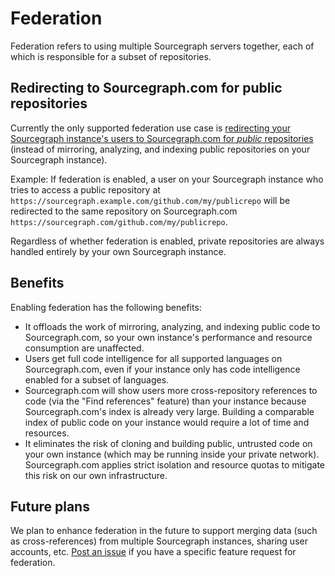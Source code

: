 # Federation

Federation refers to using multiple Sourcegraph servers together, each of which is responsible for a subset of repositories.

## Redirecting to Sourcegraph.com for public repositories

Currently the only supported federation use case is [redirecting your Sourcegraph instance's users to Sourcegraph.com for _public_ repositories](../how-to/redirecting_public_repositories.md) (instead of mirroring, analyzing, and indexing public repositories on your Sourcegraph instance).

Example: If federation is enabled, a user on your Sourcegraph instance who tries to access a public repository at `https://sourcegraph.example.com/github.com/my/publicrepo` will be redirected to the same repository on Sourcegraph.com `https://sourcegraph.com/github.com/my/publicrepo`.

Regardless of whether federation is enabled, private repositories are always handled entirely by your own Sourcegraph instance.

## Benefits

Enabling federation has the following benefits:

- It offloads the work of mirroring, analyzing, and indexing public code to Sourcegraph.com, so your own instance's performance and resource consumption are unaffected.
- Users get full code intelligence for all supported languages on Sourcegraph.com, even if your instance only has code intelligence enabled for a subset of languages.
- Sourcegraph.com will show users more cross-repository references to code (via the "Find references" feature) than your instance because Sourcegraph.com's index is already very large. Building a comparable index of public code on your instance would require a lot of time and resources.
- It eliminates the risk of cloning and building public, untrusted code on your own instance (which may be running inside your private network). Sourcegraph.com applies strict isolation and resource quotas to mitigate this risk on our own infrastructure.

## Future plans

We plan to enhance federation in the future to support merging data (such as cross-references) from multiple Sourcegraph instances, sharing user accounts, etc. [Post an issue](https://github.com/sourcegraph/sourcegraph/issues) if you have a specific feature request for federation.
